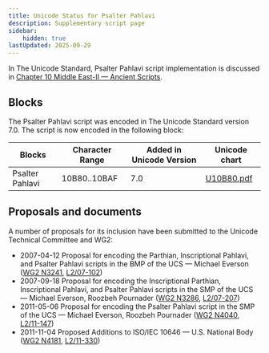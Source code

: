 ```yaml
---
title: Unicode Status for Psalter Pahlavi
description: Supplementary script page
sidebar:
    hidden: true
lastUpdated: 2025-09-29
---
```


In The Unicode Standard, Psalter Pahlavi script implementation is discussed in [Chapter 10 Middle East-II — Ancient Scripts](https://www.unicode.org/versions/latest/core-spec/chapter-10/#G28804).

## Blocks

The Psalter Pahlavi script was encoded in The Unicode Standard version 7.0. The script is now encoded in the following block:

| Blocks | Character Range | Added in Unicode Version | Unicode chart |
| ------ | --------------- | ------------------------ | ------------- |
| Psalter Pahlavi  | 10B80..10BAF | 7.0 | [U10B80.pdf](http://www.unicode.org/charts/PDF/U10B80.pdf) |

## Proposals and documents

A number of proposals for its inclusion have been submitted to the Unicode Technical Committee and WG2:
- 2007-04-12 Proposal for encoding the Parthian, Inscriptional Pahlavi, and Psalter Pahlavi scripts in the BMP of the UCS — Michael Everson ([WG2 N3241](https://www.unicode.org/wg2/docs/n3241.pdf), [L2/07-102](http://www.unicode.org/cgi-bin/GetMatchingDocs.pl?L2/07-102))
- 2007-09-18 Proposal for encoding the Inscriptional Parthian, Inscriptional Pahlavi, and Psalter Pahlavi scripts in the SMP of the UCS — Michael Everson, Roozbeh Pournader ([WG2 N3286](https://www.unicode.org/wg2/docs/n3286.pdf), [L2/07-207](http://www.unicode.org/cgi-bin/GetMatchingDocs.pl?L2/07-207))
- 2011-05-06 Proposal for encoding the Psalter Pahlavi script in the SMP of the UCS — Michael Everson, Roozbeh Pournader ([WG2 N4040](https://www.unicode.org/wg2/docs/n4040.pdf), [L2/11-147](http://www.unicode.org/cgi-bin/GetMatchingDocs.pl?L2/11-147))
- 2011-11-04 Proposed Additions to ISO/IEC 10646 — U.S. National Body ([WG2 N4181](https://www.unicode.org/wg2/docs/n4181.pdf), [L2/11-330](http://www.unicode.org/cgi-bin/GetMatchingDocs.pl?L2/11-330))

